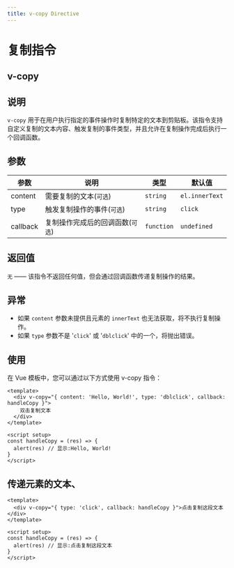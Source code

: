 ```yaml
---
title: v-copy Directive
---
```


# 复制指令

## v-copy

## 说明 

`v-copy` 用于在用户执行指定的事件操作时复制特定的文本到剪贴板。该指令支持自定义复制的文本内容、触发复制的事件类型，并且允许在复制操作完成后执行一个回调函数。

## 参数

| 参数     | 说明                             | 类型       | 默认值         |
| -------- | -------------------------------- | ---------- | -------------- |
| content  | 需要复制的文本(`可选`)           | `string`   | `el.innerText` |
| type     | 触发复制操作的事件(`可选`)       | `string`   | `click`        |
| callback | 复制操作完成后的回调函数(`可选`) | `function` | `undefined`    |

## 返回值

`无` —— 该指令不返回任何值，但会通过回调函数传递复制操作的结果。

## 异常

- 如果 `content` 参数未提供且元素的 `innerText` 也无法获取，将不执行复制操作。
- 如果 `type` 参数不是 '`click`' 或 '`dblclick`' 中的一个，将抛出错误。

## 使用

在 Vue 模板中，您可以通过以下方式使用 v-copy 指令：

```vue
<template>
  <div v-copy="{ content: 'Hello, World!', type: 'dblclick', callback: handleCopy }">
    双击复制文本
  </div>
</template>

<script setup>
const handleCopy = (res) => {
  alert(res) // 显示:Hello, World!
}
</script>
```

## 传递元素的文本、

```vue
<template>
  <div v-copy="{ type: 'click', callback: handleCopy }">点击复制这段文本</div>
</template>

<script setup>
const handleCopy = (res) => {
  alert(res) // 显示:点击复制这段文本
}
</script>
```
